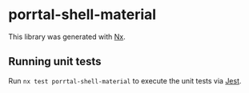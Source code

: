 # porrtal-shell-material

This library was generated with [Nx](https://nx.dev).

## Running unit tests

Run `nx test porrtal-shell-material` to execute the unit tests via [Jest](https://jestjs.io).
